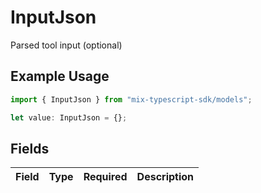 # InputJson

Parsed tool input (optional)

## Example Usage

```typescript
import { InputJson } from "mix-typescript-sdk/models";

let value: InputJson = {};
```

## Fields

| Field       | Type        | Required    | Description |
| ----------- | ----------- | ----------- | ----------- |
